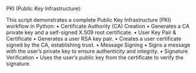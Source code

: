 PKI (Public Key Infrastructure): 

 This script demonstrates a complete Public Key Infrastructure (PKI) workflow in Python:
•	Certificate Authority (CA) Creation
•	Generates a CA private key and a self-signed X.509 root certificate.
•	User Key Pair & Certificate
•	Generates a user RSA key pair.
•	Creates a user certificate signed by the CA, establishing trust.
•	Message Signing
•	Signs a message with the user’s private key to ensure authenticity and integrity.
•	Signature Verification
•	Uses the user’s public key from the certificate to verify the signature.


